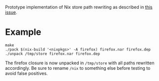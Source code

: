 Prototype implementation of Nix store path rewriting as described in [this issue](https://github.com/NixOS/nix/issues/1971).

# Example

```
make
./pack $(nix-build '<nixpkgs>' -A firefox) firefox.nar firefox.dep
./unpack /tmp/store firefox.nar firefox.dep 
```

The firefox closure is now unpacked in `/tmp/store` with all paths rewritten accordingly.
Be sure to rename `/nix` to something else before testing to avoid false positives.
